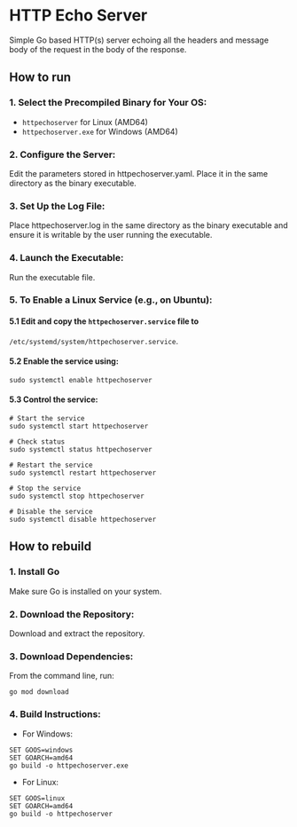 # HTTP Echo Server

Simple Go based HTTP(s) server echoing all the headers and message body of the request in the body of the response. 

## How to run

### 1. Select the Precompiled Binary for Your OS:
- `httpechoserver` for Linux (AMD64)
- `httpechoserver.exe` for Windows (AMD64)
### 2. Configure the Server:
  Edit the parameters stored in httpechoserver.yaml. Place it in the same directory as the binary executable.
### 3. Set Up the Log File:
  Place httpechoserver.log in the same directory as the binary executable and ensure it is writable by the user running the executable.
### 4. Launch the Executable:
  Run the executable file.
### 5. To Enable a Linux Service (e.g., on Ubuntu):
#### 5.1 Edit and copy the `httpechoserver.service` file to
  `/etc/systemd/system/httpechoserver.service`.
#### 5.2 Enable the service using:
```
sudo systemctl enable httpechoserver
```
#### 5.3 Control the service:
```
# Start the service
sudo systemctl start httpechoserver

# Check status
sudo systemctl status httpechoserver

# Restart the service
sudo systemctl restart httpechoserver

# Stop the service
sudo systemctl stop httpechoserver

# Disable the service
sudo systemctl disable httpechoserver
```

## How to rebuild

### 1. Install Go
   Make sure Go is installed on your system.
### 2. Download the Repository:
   Download and extract the repository.
### 3. Download Dependencies:
   From the command line, run:
```
go mod download
```
### 4. Build Instructions:
  - For Windows:
```
SET GOOS=windows
SET GOARCH=amd64
go build -o httpechoserver.exe
```
  - For Linux:
```
SET GOOS=linux
SET GOARCH=amd64
go build -o httpechoserver
```
